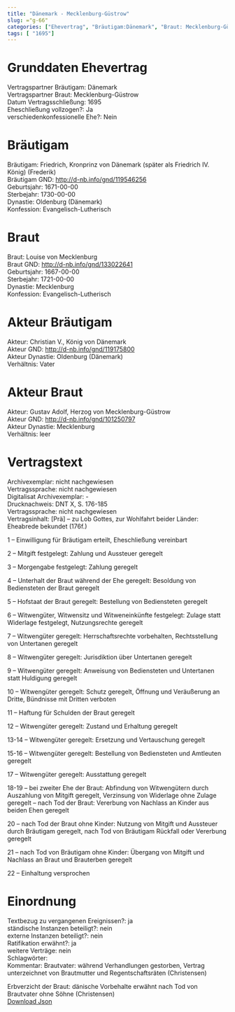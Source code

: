 ```yaml
---
title: "Dänemark - Mecklenburg-Güstrow"
slug: ="g-66"
categories: ["Ehevertrag", "Bräutigam:Dänemark", "Braut: Mecklenburg-Güstrow", "Eheschließung vollzogen?:Ja", "verschiedenkonfessionelle Ehe?:Nein", "Dynastie Bräutigam:Oldenburg (Dänemark)", "Akteur Bräutigam:Christian V., König von Dänemark", "Akteur Braut:Gustav Adolf, Herzog von Mecklenburg-Güstrow", "Textbezug?:ja", "Ständisch?:nein", "Ratifikation?:ja", "Sonstiges?:nein", "Bräutigam:Dänemark", "Braut: Mecklenburg-Güstrow"]
tags: [ "1695"]
---
```

<!--more-->

# Grunddaten Ehevertrag

Vertragspartner Bräutigam: Dänemark<br>
Vertragspartner Braut: Mecklenburg-Güstrow<br>
Datum Vertragsschließung: 1695<br>
Eheschließung vollzogen?: Ja<br>
verschiedenkonfessionelle Ehe?: Nein<br>
# Bräutigam

Bräutigam: Friedrich, Kronprinz von Dänemark (später als Friedrich IV. König) (Frederik)<br>
Bräutigam GND: http://d-nb.info/gnd/119546256<br>
Geburtsjahr: 1671-00-00<br>
Sterbejahr: 1730-00-00<br>
Dynastie: Oldenburg (Dänemark)<br>
Konfession: Evangelisch-Lutherisch<br>
# Braut

Braut: Louise von Mecklenburg<br>
Braut GND: http://d-nb.info/gnd/133022641<br>
Geburtsjahr: 1667-00-00<br>
Sterbejahr: 1721-00-00<br>
Dynastie: Mecklenburg<br>
Konfession: Evangelisch-Lutherisch<br>
# Akteur Bräutigam

Akteur: Christian V., König von Dänemark<br>
Akteur GND: http://d-nb.info/gnd/119175800<br>
Akteur Dynastie: Oldenburg (Dänemark)<br>
Verhältnis: Vater<br>
# Akteur Braut

Akteur: Gustav Adolf, Herzog von Mecklenburg-Güstrow<br>
Akteur GND: http://d-nb.info/gnd/101250797<br>
Akteur Dynastie: Mecklenburg<br>
Verhältnis: leer<br>
# Vertragstext

Archivexemplar: nicht nachgewiesen<br>
Vertragssprache: nicht nachgewiesen<br>
Digitalisat Archivexemplar: -<br>
Drucknachweis: DNT X, S. 176-185<br>
Vertragssprache: nicht nachgewiesen<br>
Vertragsinhalt: [Prä] – zu Lob Gottes, zur Wohlfahrt beider Länder: Eheabrede bekundet (176f.)

1 – Einwilligung für Bräutigam erteilt, Eheschließung vereinbart

2 – Mitgift festgelegt: Zahlung und Aussteuer geregelt

3 – Morgengabe festgelegt: Zahlung geregelt

4 – Unterhalt der Braut während der Ehe geregelt: Besoldung von Bediensteten der Braut geregelt

5 – Hofstaat der Braut geregelt: Bestellung von Bediensteten geregelt

6 – Witwengüter, Witwensitz und Witweneinkünfte festgelegt: Zulage statt Widerlage festgelegt, Nutzungsrechte geregelt

7 – Witwengüter geregelt: Herrschaftsrechte vorbehalten, Rechtsstellung von Untertanen geregelt

8 – Witwengüter geregelt: Jurisdiktion über Untertanen geregelt

9 – Witwengüter geregelt: Anweisung von Bediensteten und Untertanen statt Huldigung geregelt

10 – Witwengüter geregelt: Schutz geregelt, Öffnung und Veräußerung an Dritte, Bündnisse mit Dritten verboten

11 – Haftung für Schulden der Braut geregelt

12 – Witwengüter geregelt: Zustand und Erhaltung geregelt

13-14 – Witwengüter geregelt: Ersetzung und Vertauschung geregelt

15-16  – Witwengüter geregelt: Bestellung von Bediensteten und Amtleuten geregelt

17 – Witwengüter geregelt: Ausstattung geregelt

18-19 – bei zweiter Ehe der Braut: Abfindung von Witwengütern durch Auszahlung von Mitgift geregelt, Verzinsung von Widerlage ohne Zulage geregelt – nach Tod der Braut: Vererbung von Nachlass an Kinder aus beiden Ehen geregelt

20 – nach Tod der Braut ohne Kinder: Nutzung von Mitgift und Aussteuer durch Bräutigam geregelt, nach Tod von Bräutigam Rückfall oder Vererbung geregelt 

21 – nach Tod von Bräutigam ohne Kinder: Übergang von Mitgift und Nachlass an Braut und Brauterben geregelt

22 – Einhaltung versprochen
<br>
# Einordnung

Textbezug zu vergangenen Ereignissen?: ja<br>
ständische Instanzen beteiligt?: nein<br>
externe Instanzen beteiligt?: nein<br>
Ratifikation erwähnt?: ja<br>
weitere Verträge: nein<br>
Schlagwörter: <br>
Kommentar: Brautvater: während Verhandlungen gestorben, Vertrag unterzeichnet von Brautmutter und Regentschaftsräten (Christensen)

Erbverzicht der Braut: dänische Vorbehalte erwähnt nach Tod von Brautvater ohne Söhne (Christensen)<br>
[Download Json](/vertraege/vertrag-66.json)